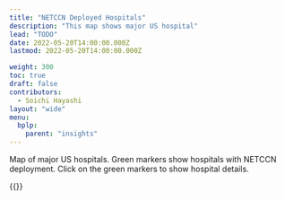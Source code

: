 ```yaml
---
title: "NETCCN Deployed Hospitals"
description: "This map shows major US hospital"
lead: "TODO"
date: 2022-05-20T14:00:00.000Z
lastmod: 2022-05-20T14:00:00.000Z

weight: 300
toc: true
draft: false
contributors:
  - Soichi Hayashi
layout: "wide"
menu:
  bplp:
    parent: "insights"
---
```


Map of major US hospitals. Green markers show hospitals with NETCCN deployment.
Click on the green markers to show hospital details.

{{<netccnmap>}}

